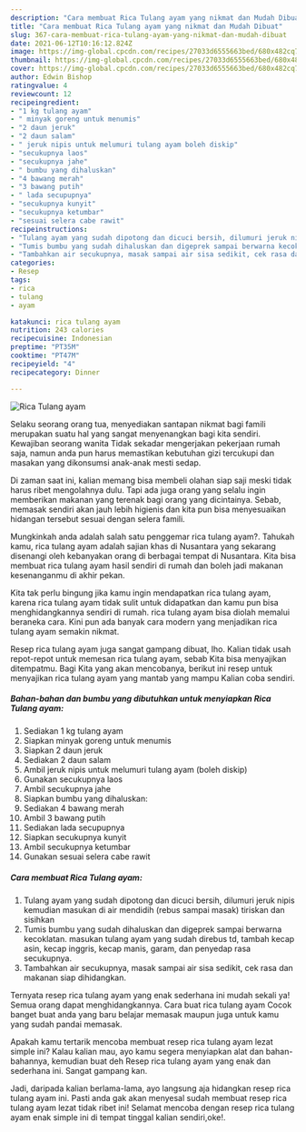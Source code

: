 ```yaml
---
description: "Cara membuat Rica Tulang ayam yang nikmat dan Mudah Dibuat"
title: "Cara membuat Rica Tulang ayam yang nikmat dan Mudah Dibuat"
slug: 367-cara-membuat-rica-tulang-ayam-yang-nikmat-dan-mudah-dibuat
date: 2021-06-12T10:16:12.824Z
image: https://img-global.cpcdn.com/recipes/27033d6555663bed/680x482cq70/rica-tulang-ayam-foto-resep-utama.jpg
thumbnail: https://img-global.cpcdn.com/recipes/27033d6555663bed/680x482cq70/rica-tulang-ayam-foto-resep-utama.jpg
cover: https://img-global.cpcdn.com/recipes/27033d6555663bed/680x482cq70/rica-tulang-ayam-foto-resep-utama.jpg
author: Edwin Bishop
ratingvalue: 4
reviewcount: 12
recipeingredient:
- "1 kg tulang ayam"
- " minyak goreng untuk menumis"
- "2 daun jeruk"
- "2 daun salam"
- " jeruk nipis untuk melumuri tulang ayam boleh diskip"
- "secukupnya laos"
- "secukupnya jahe"
- " bumbu yang dihaluskan"
- "4 bawang merah"
- "3 bawang putih"
- " lada secupupnya"
- "secukupnya kunyit"
- "secukupnya ketumbar"
- "sesuai selera cabe rawit"
recipeinstructions:
- "Tulang ayam yang sudah dipotong dan dicuci bersih, dilumuri jeruk nipis kemudian masukan di air mendidih (rebus sampai masak) tiriskan dan sisihkan"
- "Tumis bumbu yang sudah dihaluskan dan digeprek sampai berwarna kecoklatan. masukan tulang ayam yang sudah direbus td, tambah kecap asin, kecap inggris, kecap manis, garam, dan penyedap rasa secukupnya."
- "Tambahkan air secukupnya, masak sampai air sisa sedikit, cek rasa dan makanan siap dihidangkan."
categories:
- Resep
tags:
- rica
- tulang
- ayam

katakunci: rica tulang ayam 
nutrition: 243 calories
recipecuisine: Indonesian
preptime: "PT35M"
cooktime: "PT47M"
recipeyield: "4"
recipecategory: Dinner

---
```



![Rica Tulang ayam](https://img-global.cpcdn.com/recipes/27033d6555663bed/680x482cq70/rica-tulang-ayam-foto-resep-utama.jpg)

Selaku seorang orang tua, menyediakan santapan nikmat bagi famili merupakan suatu hal yang sangat menyenangkan bagi kita sendiri. Kewajiban seorang  wanita Tidak sekadar mengerjakan pekerjaan rumah saja, namun anda pun harus memastikan kebutuhan gizi tercukupi dan masakan yang dikonsumsi anak-anak mesti sedap.

Di zaman  saat ini, kalian memang bisa membeli olahan siap saji meski tidak harus ribet mengolahnya dulu. Tapi ada juga orang yang selalu ingin memberikan makanan yang terenak bagi orang yang dicintainya. Sebab, memasak sendiri akan jauh lebih higienis dan kita pun bisa menyesuaikan hidangan tersebut sesuai dengan selera famili. 



Mungkinkah anda adalah salah satu penggemar rica tulang ayam?. Tahukah kamu, rica tulang ayam adalah sajian khas di Nusantara yang sekarang disenangi oleh kebanyakan orang di berbagai tempat di Nusantara. Kita bisa membuat rica tulang ayam hasil sendiri di rumah dan boleh jadi makanan kesenanganmu di akhir pekan.

Kita tak perlu bingung jika kamu ingin mendapatkan rica tulang ayam, karena rica tulang ayam tidak sulit untuk didapatkan dan kamu pun bisa menghidangkannya sendiri di rumah. rica tulang ayam bisa diolah memalui beraneka cara. Kini pun ada banyak cara modern yang menjadikan rica tulang ayam semakin nikmat.

Resep rica tulang ayam juga sangat gampang dibuat, lho. Kalian tidak usah repot-repot untuk memesan rica tulang ayam, sebab Kita bisa menyajikan ditempatmu. Bagi Kita yang akan mencobanya, berikut ini resep untuk menyajikan rica tulang ayam yang mantab yang mampu Kalian coba sendiri.

<!--inarticleads1-->

##### Bahan-bahan dan bumbu yang dibutuhkan untuk menyiapkan Rica Tulang ayam:

1. Sediakan 1 kg tulang ayam
1. Siapkan  minyak goreng untuk menumis
1. Siapkan 2 daun jeruk
1. Sediakan 2 daun salam
1. Ambil  jeruk nipis untuk melumuri tulang ayam (boleh diskip)
1. Gunakan secukupnya laos
1. Ambil secukupnya jahe
1. Siapkan  bumbu yang dihaluskan:
1. Sediakan 4 bawang merah
1. Ambil 3 bawang putih
1. Sediakan  lada secupupnya
1. Siapkan secukupnya kunyit
1. Ambil secukupnya ketumbar
1. Gunakan sesuai selera cabe rawit




<!--inarticleads2-->

##### Cara membuat Rica Tulang ayam:

1. Tulang ayam yang sudah dipotong dan dicuci bersih, dilumuri jeruk nipis kemudian masukan di air mendidih (rebus sampai masak) tiriskan dan sisihkan
1. Tumis bumbu yang sudah dihaluskan dan digeprek sampai berwarna kecoklatan. masukan tulang ayam yang sudah direbus td, tambah kecap asin, kecap inggris, kecap manis, garam, dan penyedap rasa secukupnya.
1. Tambahkan air secukupnya, masak sampai air sisa sedikit, cek rasa dan makanan siap dihidangkan.




Ternyata resep rica tulang ayam yang enak sederhana ini mudah sekali ya! Semua orang dapat menghidangkannya. Cara buat rica tulang ayam Cocok banget buat anda yang baru belajar memasak maupun juga untuk kamu yang sudah pandai memasak.

Apakah kamu tertarik mencoba membuat resep rica tulang ayam lezat simple ini? Kalau kalian mau, ayo kamu segera menyiapkan alat dan bahan-bahannya, kemudian buat deh Resep rica tulang ayam yang enak dan sederhana ini. Sangat gampang kan. 

Jadi, daripada kalian berlama-lama, ayo langsung aja hidangkan resep rica tulang ayam ini. Pasti anda gak akan menyesal sudah membuat resep rica tulang ayam lezat tidak ribet ini! Selamat mencoba dengan resep rica tulang ayam enak simple ini di tempat tinggal kalian sendiri,oke!.

